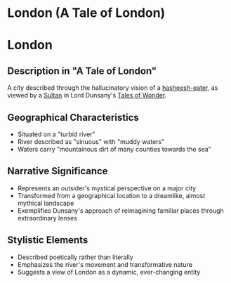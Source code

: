 # London (A Tale of London)

# London

## Description in "A Tale of London"
A city described through the hallucinatory vision of a [hasheesh-eater](./hasheesh-eater-a-tale-of-london.md), as viewed by a [Sultan](./sultan-a-tale-of-london.md) in Lord Dunsany's [Tales of Wonder](./tales-of-wonder.md).

## Geographical Characteristics
- Situated on a "turbid river"
- River described as "sinuous" with "muddy waters"
- Waters carry "mountainous dirt of many counties towards the sea"

## Narrative Significance
- Represents an outsider's mystical perspective on a major city
- Transformed from a geographical location to a dreamlike, almost mythical landscape
- Exemplifies Dunsany's approach of reimagining familiar places through extraordinary lenses

## Stylistic Elements
- Described poetically rather than literally
- Emphasizes the river's movement and transformative nature
- Suggests a view of London as a dynamic, ever-changing entity